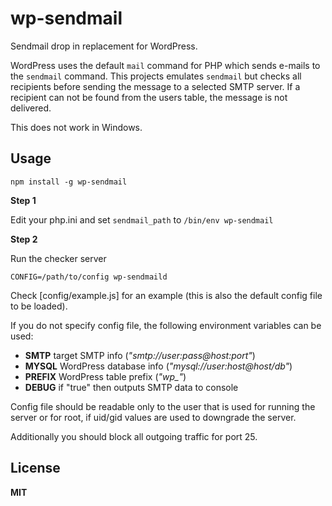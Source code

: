 # wp-sendmail

Sendmail drop in replacement for WordPress.

WordPress uses the default `mail` command for PHP which sends e-mails to the `sendmail` command. This projects emulates `sendmail` but checks all recipients before sending the message to a selected SMTP server. If a recipient can not be found from the users table, the message is not delivered.

This does not work in Windows.

## Usage

```
npm install -g wp-sendmail
```

**Step 1**

Edit your php.ini and set `sendmail_path` to `/bin/env wp-sendmail`

**Step 2**

Run the checker server

`CONFIG=/path/to/config wp-sendmaild`

Check [config/example.js] for an example (this is also the default config file to be loaded).

If you do not specify config file, the following environment variables can be used:

  * **SMTP** target SMTP info (*"smtp://user:pass@host:port"*)
  * **MYSQL** WordPress database info (*"mysql://user:host@host/db"*)
  * **PREFIX** WordPress table prefix (*"wp_"*)
  * **DEBUG** if "true" then outputs SMTP data to console

Config file should be readable only to the user that is used for running the server or for root, if uid/gid values are used to downgrade the server.

Additionally you should block all outgoing traffic for port 25.

## License

**MIT**
